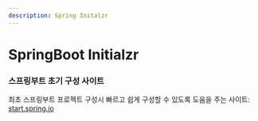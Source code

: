```yaml
---
description: Spring Initalzr
---
```


# SpringBoot Initialzr

### 스프링부트 초기 구성 사이트
최초 스프링부트 프로젝트 구성시 빠르고 쉽게 구성할 수 있도록 도움을 주는 사이트: [start.spring.io](https://start.spring.io/)
